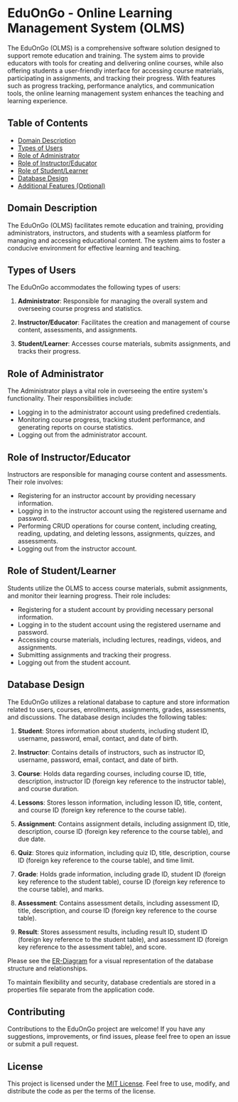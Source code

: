 

# EduOnGo - Online Learning Management System (OLMS)

The EduOnGo (OLMS) is a comprehensive software solution designed to support remote education and training. The system aims to provide educators with tools for creating and delivering online courses, while also offering students a user-friendly interface for accessing course materials, participating in assignments, and tracking their progress. With features such as progress tracking, performance analytics, and communication tools, the online learning management system enhances the teaching and learning experience.

## Table of Contents
- [Domain Description](#domain-description)
- [Types of Users](#types-of-users)
- [Role of Administrator](#role-of-administrator)
- [Role of Instructor/Educator](#role-of-instructoreducator)
- [Role of Student/Learner](#role-of-studentlearner)
- [Database Design](#database-design)
- [Additional Features (Optional)](#additional-features-optional)

## Domain Description

The EduOnGo (OLMS) facilitates remote education and training, providing administrators, instructors, and students with a seamless platform for managing and accessing educational content. The system aims to foster a conducive environment for effective learning and teaching.

## Types of Users

The EduOnGo accommodates the following types of users:

1. **Administrator**: Responsible for managing the overall system and overseeing course progress and statistics.

2. **Instructor/Educator**: Facilitates the creation and management of course content, assessments, and assignments.

3. **Student/Learner**: Accesses course materials, submits assignments, and tracks their progress.

## Role of Administrator

The Administrator plays a vital role in overseeing the entire system's functionality. Their responsibilities include:

- Logging in to the administrator account using predefined credentials.
- Monitoring course progress, tracking student performance, and generating reports on course statistics.
- Logging out from the administrator account.

## Role of Instructor/Educator

Instructors are responsible for managing course content and assessments. Their role involves:

- Registering for an instructor account by providing necessary information.
- Logging in to the instructor account using the registered username and password.
- Performing CRUD operations for course content, including creating, reading, updating, and deleting lessons, assignments, quizzes, and assessments.
- Logging out from the instructor account.

## Role of Student/Learner

Students utilize the OLMS to access course materials, submit assignments, and monitor their learning progress. Their role includes:

- Registering for a student account by providing necessary personal information.
- Logging in to the student account using the registered username and password.
- Accessing course materials, including lectures, readings, videos, and assignments.
- Submitting assignments and tracking their progress.
- Logging out from the student account.

## Database Design

The EduOnGo utilizes a relational database to capture and store information related to users, courses, enrollments, assignments, grades, assessments, and discussions. The database design includes the following tables:

1. **Student**: Stores information about students, including student ID, username, password, email, contact, and date of birth.

2. **Instructor**: Contains details of instructors, such as instructor ID, username, password, email, contact, and date of birth.

3. **Course**: Holds data regarding courses, including course ID, title, description, instructor ID (foreign key reference to the instructor table), and course duration.

4. **Lessons**: Stores lesson information, including lesson ID, title, content, and course ID (foreign key reference to the course table).

5. **Assignment**: Contains assignment details, including assignment ID, title, description, course ID (foreign key reference to the course table), and due date.

6. **Quiz**: Stores quiz information, including quiz ID, title, description, course ID (foreign key reference to the course table), and time limit.

7. **Grade**: Holds grade information, including grade ID, student ID (foreign key reference to the student table), course ID (foreign key reference to the course table), and marks.

8. **Assessment**: Contains assessment details, including assessment ID, title, description, and course ID (foreign key reference to the course table).

9. **Result**: Stores assessment results, including result ID, student ID (foreign key reference to the student table), and assessment ID (foreign key reference to the assessment table), and score.

Please see the [ER-Diagram](./ER-Diagram.png) for a visual representation of the database structure and relationships.

To maintain flexibility and security, database credentials are stored in a properties file separate from the application code.

## Contributing

Contributions to the EduOnGo project are welcome! If you have any suggestions, improvements, or find issues, please feel free to open an issue or submit a pull request.

## License

This project is licensed under the [MIT License](./LICENSE). Feel free to use, modify, and distribute the code as per the terms of the license.

